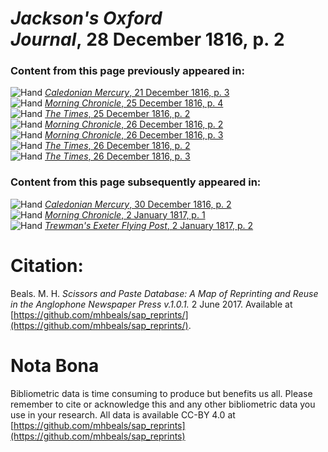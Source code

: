 # *Jackson's Oxford Journal*, 28 December 1816, p. 2  
  
### Content from this page previously appeared in:  
![Hand](http://scissorsandpaste.net/wp-content/uploads/2017/06/smallhandpointer.png) [*Caledonian Mercury*, 21 December 1816, p. 3](https://mhbeals.github.io/sap_html/Caledonian-Mercury/Caledonian-Mercury-21-December-1816-p-3)  
![Hand](http://scissorsandpaste.net/wp-content/uploads/2017/06/smallhandpointer.png) [*Morning Chronicle*, 25 December 1816, p. 4](https://mhbeals.github.io/sap_html/Morning-Chronicle/Morning-Chronicle-25-December-1816-p-4)  
![Hand](http://scissorsandpaste.net/wp-content/uploads/2017/06/smallhandpointer.png) [*The Times*, 25 December 1816, p. 2](https://mhbeals.github.io/sap_html/The-Times/The-Times-25-December-1816-p-2)  
![Hand](http://scissorsandpaste.net/wp-content/uploads/2017/06/smallhandpointer.png) [*Morning Chronicle*, 26 December 1816, p. 2](https://mhbeals.github.io/sap_html/Morning-Chronicle/Morning-Chronicle-26-December-1816-p-2)  
![Hand](http://scissorsandpaste.net/wp-content/uploads/2017/06/smallhandpointer.png) [*Morning Chronicle*, 26 December 1816, p. 3](https://mhbeals.github.io/sap_html/Morning-Chronicle/Morning-Chronicle-26-December-1816-p-3)  
![Hand](http://scissorsandpaste.net/wp-content/uploads/2017/06/smallhandpointer.png) [*The Times*, 26 December 1816, p. 2](https://mhbeals.github.io/sap_html/The-Times/The-Times-26-December-1816-p-2)  
![Hand](http://scissorsandpaste.net/wp-content/uploads/2017/06/smallhandpointer.png) [*The Times*, 26 December 1816, p. 3](https://mhbeals.github.io/sap_html/The-Times/The-Times-26-December-1816-p-3)  
  
### Content from this page subsequently appeared in:  
![Hand](http://scissorsandpaste.net/wp-content/uploads/2017/06/smallhandpointer.png) [*Caledonian Mercury*, 30 December 1816, p. 2](https://mhbeals.github.io/sap_html/Caledonian-Mercury/Caledonian-Mercury-30-December-1816-p-2)  
![Hand](http://scissorsandpaste.net/wp-content/uploads/2017/06/smallhandpointer.png) [*Morning Chronicle*, 2 January 1817, p. 1](https://mhbeals.github.io/sap_html/Morning-Chronicle/Morning-Chronicle-2-January-1817-p-1)  
![Hand](http://scissorsandpaste.net/wp-content/uploads/2017/06/smallhandpointer.png) [*Trewman's Exeter Flying Post*, 2 January 1817, p. 2](https://mhbeals.github.io/sap_html/Trewman's-Exeter-Flying-Post/Trewman's-Exeter-Flying-Post-2-January-1817-p-2)  


# Citation: 

Beals. M. H. *Scissors and Paste Database: A Map of Reprinting and Reuse in the Anglophone Newspaper Press v.1.0.1.* 2 June 2017. Available at [https://github.com/mhbeals/sap_reprints/](https://github.com/mhbeals/sap_reprints/). 

# Nota Bona

Bibliometric data is time consuming to produce but benefits us all. Please remember to cite or acknowledge this and any other bibliometric data you use in your research. All data is available CC-BY 4.0 at [https://github.com/mhbeals/sap_reprints](https://github.com/mhbeals/sap_reprints)